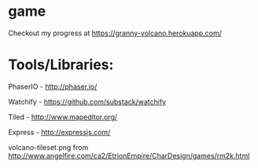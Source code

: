 # game
Checkout my progress at https://granny-volcano.herokuapp.com/

# Tools/Libraries:
PhaserIO - http://phaser.io/

Watchify - https://github.com/substack/watchify

Tiled - http://www.mapeditor.org/

Express - http://expressjs.com/

volcano-tileset.png from http://www.angelfire.com/ca2/EtrionEmpire/CharDesign/games/rm2k.html
